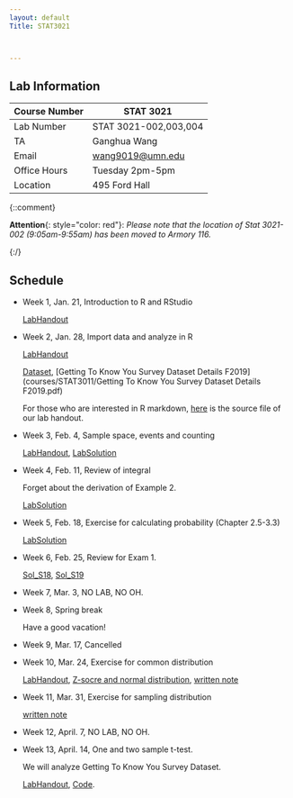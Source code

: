 ```yaml
---
layout: default
Title: STAT3021



---
```



## Lab Information

| Course Number | STAT 3021             |
| ------------- | --------------------- |
| Lab Number    | STAT 3021-002,003,004 |
| TA            | Ganghua Wang          |
| Email         | wang9019@umn.edu      |
| Office Hours  | Tuesday 2pm-5pm <br/> |
| Location      | 495 Ford Hall         |

{::comment}

**Attention**{: style="color: red"}: *Please note that the location of Stat 3021-002 (9:05am-9:55am) has been moved to Armory 116.* 

{:/}

<!-- ## Announcement

Well, according to recent updates on COVID-19, as you’ve already known, all classes are turned to on-line instructions. Here are the instructions for Lab and office hours for the remaining semester.

1. Lab and office hours will be held during the original time through ZOOM. You can log in to ZOOM at [umn.zoom.us](http://umn.zoom.us/) and download the APP if needed. The link to the meeting room is [https://umn.zoom.us/j/187830689](https://www.google.com/url?q=https%3A%2F%2Fumn.zoom.us%2Fj%2F187830689). Meeting ID: 187 830 689. 

   You can click on the icon below to add this event to your Google calendar.

   [![img](https://www.google.com/calendar/images/ext/gc_button1_en.gif)](https://calendar.google.com/event?action=TEMPLATE&tmeid=amJycDRqdWN1ZGRtYTh1Y21nYmZodXFtZjhfMjAyMDAzMjRUMTQwMDAwWiB3YW5nOTAxOUB1bW4uZWR1&tmsrc=wang9019%40umn.edu&scp=ALL)

2. For office hours, you can join the same meeting room above and unmute yourself to ask questions. You can also share your screen and write down anything you want to show me. Please wait if others are asking questions.

3. Feel free to join any lab section and ask questions at any time. Here are some **Online etiquette:**

   - Use headphones if possible. Mute yourself (unless you are talking). 
   - Don’t interrupt when another student is talking.
   - When something weird happens on the screen, or the sound stops, speak up or send a chat message in Zoom. My screen layout is somewhat different from the participants' screen.

4. If you have any questions, like you’re unfamiliar with ZOOM, don’t hesitate to reach out.

5. At last, stay healthy, take care of yourselves. -->



## Schedule

- Week 1, Jan. 21, Introduction to R and RStudio

  [LabHandout](courses/STAT3021/LabHandout_Week1.pdf)

- Week 2, Jan. 28, Import data and analyze in R

  [LabHandout](courses/STAT3021/Lab2_3021_S20.pdf) 
  
  [Dataset](courses/STAT3011/SurveyFall2019.csv), [Getting To Know You Survey Dataset Details F2019](courses/STAT3011/Getting To Know You Survey Dataset Details F2019.pdf)
  
  For those who are interested in R markdown, [here](courses/STAT3021/Lab2_3021_S20.rmd) is the source file of our lab handout. 
  
- Week 3, Feb. 4, Sample space, events and counting

  [LabHandout](courses/STAT3021/LabHandout3_3021_S19.pdf), [LabSolution](courses/STAT3021/Lab3_Sol.pdf)
  
- Week 4, Feb. 11, Review of integral

  Forget about the derivation of Example 2.
  
  [LabSolution](courses/STAT3021/Lab4_3021.pdf)

- Week 5, Feb. 18, Exercise for calculating probability (Chapter 2.5-3.3)

  [LabSolution](courses/STAT3021/LabWeek5Sol_3021_S20.pdf)

- Week 6, Feb. 25, Review for Exam 1. 

  [Sol_S18](courses/STAT3021/MidTermExamSol_3021_S18.pdf), [Sol_S19](courses/STAT3021/Exam1Sol_3021_S19.pdf)

- Week 7, Mar. 3, NO LAB, NO OH.

- Week 8, Spring break

  Have a good vacation!

- Week 9, Mar. 17, Cancelled

- Week 10, Mar. 24, Exercise for common distribution

  [LabHandout](courses/STAT3021/note7.pdf), [Z-socre and normal distribution](courses/STAT3011/notes5.pdf), [written note](courses/STAT3021/week10.jpeg)

- Week 11, Mar. 31, Exercise for sampling distribution

  [written note](courses/STAT3021/note8.pdf)
  
- Week 12, April. 7, NO LAB, NO OH.

- Week 13, April. 14, One and two sample t-test.

  We will analyze Getting To Know You Survey Dataset.
  
  [LabHandout](courses/STAT3021/LabHandoutWeek12Solution_3021_S20.pdf), [Code](courses/STAT3011/lab12.Rmd).

